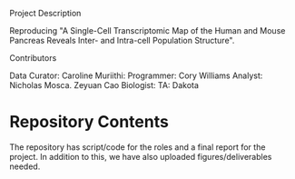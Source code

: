 Project Description

Reproducing "A Single-Cell Transcriptomic Map of the Human and Mouse Pancreas Reveals Inter- and Intra-cell Population Structure".

Contributors

Data Curator: Caroline Muriithi: Programmer: Cory Williams Analyst: Nicholas Mosca. Zeyuan Cao Biologist: TA: Dakota

# Repository Contents

The repository has script/code for the roles and a final report for the project. In addition to this, we have also uploaded figures/deliverables needed.

